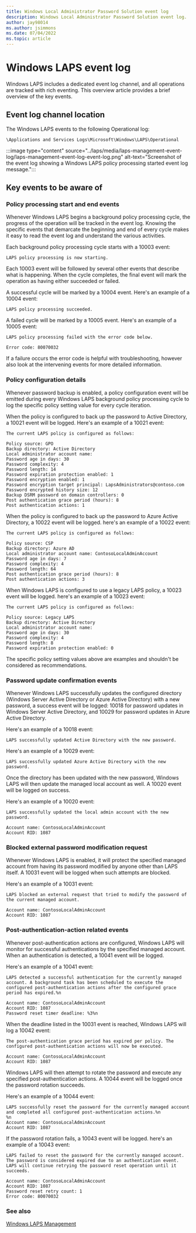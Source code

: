 ```yaml
---
title: Windows Local Administrator Password Solution event log
description: Windows Local Administrator Password Solution event log.
author: jay98014
ms.author: jsimmons
ms.date: 07/04/2022
ms.topic: article
---
```


# Windows LAPS event log

Windows LAPS includes a dedicated event log channel, and all operations are tracked with rich eventing. This overview article provides a brief overview of the key events.

## Event log channel location

The Windows LAPS events to the following Operational log:

`\Applications and Services Logs\Microsoft\Windows\LAPS\Operational`

:::image type="content" source="../laps/media/laps-management-event-log/laps-management-event-log-event-log.png" alt-text="Screenshot of the event log showing a Windows LAPS policy processing started event log message.":::

## Key events to be aware of

### Policy processing start and end events

Whenever Windows LAPS begins a background policy processing cycle, the progress of the operation will be tracked in the event log. Knowing the specific events that demarcate the beginning and end of every cycle makes it easy to read the event log and understand the various activities.

Each background policy processing cycle starts with a 10003 event:

```text
LAPS policy processing is now starting.
```

Each 10003 event will be followed by several other events that describe what is happening. When the cycle completes, the final event will mark the operation as having either succeeded or failed.

A successful cycle will be marked by a 10004 event. Here's an example of a 10004 event:

```text
LAPS policy processing succeeded.
```

A failed cycle will be marked by a 10005 event. Here's an example of a 10005 event:

```text
LAPS policy processing failed with the error code below.

Error code: 80070032
```

If a failure occurs the error code is helpful with troubleshooting, however also look at the intervening events for more detailed information.

### Policy configuration details

Whenever password backup is enabled, a policy configuration event will be emitted during every Windows LAPS background policy processing cycle to log the specific policy setting value for every cycle iteration. 

When the policy is configured to back up the password to Active Directory, a 10021 event will be logged. Here's an example of a 10021 event:

```text
The current LAPS policy is configured as follows:

Policy source: GPO
Backup directory: Active Directory
Local administrator account name:
Password age in days: 30
Password complexity: 4
Password length: 14
Password expiration protection enabled: 1
Password encryption enabled: 1
Password encryption target principal: LapsAdministrators@contoso.com
Password encrypted history size: 12
Backup DSRM password on domain controllers: 0
Post authentication grace period (hours): 8
Post authentication actions: 1
```

When the policy is configured to back up the password to Azure Active Directory, a 10022 event will be logged. here's an example of a 10022 event:

```text
The current LAPS policy is configured as follows:

Policy source: CSP
Backup directory: Azure AD
Local administrator account name: ContosoLocalAdminAccount
Password age in days: 7
Password complexity: 4
Password length: 64
Post authentication grace period (hours): 8
Post authentication actions: 3
```

When Windows LAPS is configured to use a legacy LAPS policy, a 10023 event will be logged. here's an example of a 10023 event:

```text
The current LAPS policy is configured as follows:

Policy source: Legacy LAPS
Backup directory: Active Directory
Local administrator account name:
Password age in days: 30
Password complexity: 4
Password length: 8
Password expiration protection enabled: 0
```

The specific policy setting values above are examples and shouldn't be considered as recommendations.

### Password update confirmation events

Whenever Windows LAPS successfully updates the configured directory (Windows Server Active Directory or Azure Active Directory) with a new password, a success event will be logged: 10018 for password updates in Windows Server Active Directory, and 10029 for password updates in Azure Active Directory.

Here's an example of a 10018 event:

```text
LAPS successfully updated Active Directory with the new password.
```

Here's an example of a 10029 event:

```text
LAPS successfully updated Azure Active Directory with the new password.
```

Once the directory has been updated with the new password, Windows LAPS will then update the managed local account as well. A 10020 event will be logged on success.

Here's an example of a 10020 event:

```text
LAPS successfully updated the local admin account with the new password.

Account name: ContosoLocalAdminAccount
Account RID: 1087
```

### Blocked external password modification request

Whenever Windows LAPS is enabled, it will protect the specified managed account from having its password modified by anyone other than LAPS itself. A 10031 event will be logged when such attempts are blocked.

Here's an example of a 10031 event:

```text
LAPS blocked an external request that tried to modify the password of the current managed account.

Account name: ContosoLocalAdminAccount
Account RID: 1087
```

### Post-authentication-action related events

Whenever post-authentication actions are configured, Windows LAPS will monitor for successful authentications by the specified managed account. When an authentication is detected, a 10041 event will be logged.

Here's an example of a 10041 event:

```text
LAPS detected a successful authentication for the currently managed account. A background task has been scheduled to execute the configured post-authentication actions after the configured grace period has expired.%n

Account name: ContosoLocalAdminAccount
Account RID: 1087
Password reset timer deadline: %3%n
```

When the deadline listed in the 10031 event is reached, Windows LAPS will log a 10042 event:

```text
The post-authentication grace period has expired per policy. The configured post-authentication actions will now be executed.

Account name: ContosoLocalAdminAccount
Account RID: 1087
```

Windows LAPS will then attempt to rotate the password and execute any specified post-authentication actions. A 10044 event will be logged once the password rotation succeeds.

Here's an example of a 10044 event:

```text
LAPS successfully reset the password for the currently managed account and completed all configured post-authentication actions.%n
%n
Account name: ContosoLocalAdminAccount
Account RID: 1087
```

If the password rotation fails, a 10043 event will be logged. here's an example of a 10043 event:

```text
LAPS failed to reset the password for the currently managed account. The password is considered expired due to an authentication event. LAPS will continue retrying the password reset operation until it succeeds.

Account name: ContosoLocalAdminAccount
Account RID: 1087
Password reset retry count: 1
Error code: 80070032
```

### See also

[Windows LAPS Management](../laps/laps-management.md)
